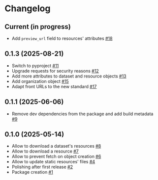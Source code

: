 # Changelog

## Current (in progress)

- Add `preview_url` field to resources' attributes [#18](https://github.com/datagouv/csv-detective/pull/18)

## 0.1.3 (2025-08-21)

- Switch to pyproject [#11](https://github.com/datagouv/csv-detective/pull/11)
- Upgrade requests for security reasons [#12](https://github.com/datagouv/csv-detective/pull/12)
- Add more attributes to dataset and resource objects [#13](https://github.com/datagouv/csv-detective/pull/13)
- Add organization object [#15](https://github.com/datagouv/csv-detective/pull/15)
- Adapt front URLs to the new standard [#17](https://github.com/datagouv/csv-detective/pull/17)

## 0.1.1 (2025-06-06)

- Remove dev dependencies from the package and add build metadata [#9](https://github.com/datagouv/datagouv_client/pull/9)

## 0.1.0 (2025-05-14)

- Allow to download a dataset's resources [#8](https://github.com/datagouv/datagouv_client/pull/8)
- Allow to download a resource [#7](https://github.com/datagouv/datagouv_client/pull/7)
- Allow to prevent fetch on object creation [#6](https://github.com/datagouv/datagouv_client/pull/6)
- Allow to update static resources' files [#4](https://github.com/datagouv/datagouv_client/pull/4)
- Polishing after first release [#2](https://github.com/datagouv/datagouv_client/pull/2)
- Package creation [#1](https://github.com/datagouv/datagouv_client/pull/1)
